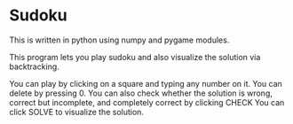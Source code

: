 # Sudoku
This is written in python using numpy and pygame modules.

This program lets you play sudoku and also visualize the solution via backtracking.

You can play by clicking on a square and typing any number on it. You can delete by pressing 0. You can also check whether the solution is wrong, correct but incomplete, and completely correct by clicking CHECK
You can click SOLVE to visualize the solution.
